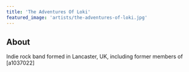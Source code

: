 ```yaml
---
title: 'The Adventures Of Loki'
featured_image: 'artists/the-adventures-of-loki.jpg'
---
```


## About

Indie rock band formed in Lancaster, UK, including former members of [a1037022]

